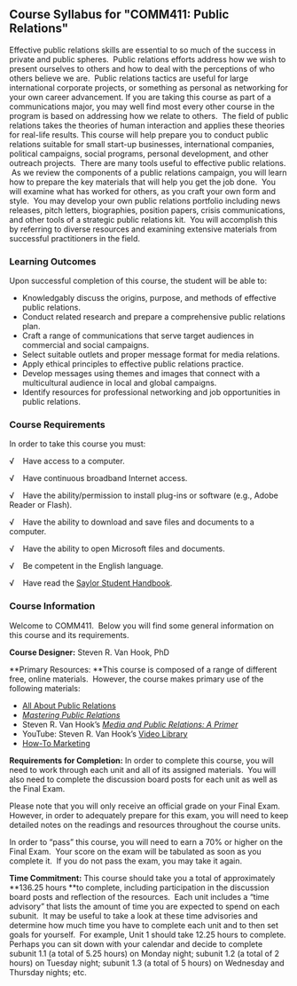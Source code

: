 Course Syllabus for "COMM411: Public Relations"
-----------------------------------------------

Effective public relations skills are essential to so much of the
success in private and public spheres.  Public relations efforts address
how we wish to present ourselves to others and how to deal with the
perceptions of who others believe we are.  Public relations tactics are
useful for large international corporate projects, or something as
personal as networking for your own career advancement. If you are
taking this course as part of a communications major, you may well find
most every other course in the program is based on addressing how we
relate to others.  The field of public relations takes the theories of
human interaction and applies these theories for real-life results. This
course will help prepare you to conduct public relations suitable for
small start-up businesses, international companies, political campaigns,
social programs, personal development, and other outreach projects.
 There are many tools useful to effective public relations.  As we
review the components of a public relations campaign, you will learn how
to prepare the key materials that will help you get the job done.  You
will examine what has worked for others, as you craft your own form and
style.  You may develop your own public relations portfolio including
news releases, pitch letters, biographies, position papers, crisis
communications, and other tools of a strategic public relations kit.
 You will accomplish this by referring to diverse resources and
examining extensive materials from successful practitioners in the
field.

### Learning Outcomes

Upon successful completion of this course, the student will be able to:

-   Knowledgably discuss the origins, purpose, and methods of effective
    public relations.
-   Conduct related research and prepare a comprehensive public
    relations plan.
-   Craft a range of communications that serve target audiences in
    commercial and social campaigns.
-   Select suitable outlets and proper message format for media
    relations.
-   Apply ethical principles to effective public relations practice.
-   Develop messages using themes and images that connect with a
    multicultural audience in local and global campaigns.
-   Identify resources for professional networking and job opportunities
    in public relations.

### Course Requirements

In order to take this course you must:  
  
 √    Have access to a computer.  
  
 √    Have continuous broadband Internet access.  
  
 √    Have the ability/permission to install plug-ins or software (e.g.,
Adobe Reader or Flash).  
  
 √    Have the ability to download and save files and documents to a
computer.  
  
 √    Have the ability to open Microsoft files and documents.  
  
 √    Be competent in the English language.  
  
 √    Have read the [Saylor Student
Handbook](http://www.saylor.org/site/wp-content/uploads/2012/05/Saylor-StudentHandbook.pdf).

### Course Information

Welcome to COMM411.  Below you will find some general information on
this course and its requirements.  
  
 **Course Designer:** Steven R. Van Hook, PhD  
  
 **Primary Resources: **This course is composed of a range of different
free, online materials.  However, the course makes primary use of the
following materials:  

-   [All About Public Relations](http://aboutpublicrelations.net/)
-   [*Mastering Public
    Relations*](http://www.saylor.org/site/textbooks/Mastering%20Public%20Relations.pdf)
-   Steven R. Van Hook’s *[Media and Public Relations: A
    Primer](http://wwmr.us/primer/)*
-   YouTube: Steven R. Van Hook’s [Video
    Library](http://youtube.com/srvanhook)
-   [How-To Marketing](http://howtomarketing.us/)

**Requirements for Completion:** In order to complete this course, you
will need to work through each unit and all of its assigned materials. 
You will also need to complete the discussion board posts for each unit
as well as the Final Exam.  
  
 Please note that you will only receive an official grade on your Final
Exam.  However, in order to adequately prepare for this exam, you will
need to keep detailed notes on the readings and resources throughout the
course units.  
  
 In order to “pass” this course, you will need to earn a 70% or higher
on the Final Exam.  Your score on the exam will be tabulated as soon as
you complete it.  If you do not pass the exam, you may take it again.  
  
 **Time Commitment:** This course should take you a total of
approximately **136.25 hours **to complete, including participation in
the discussion board posts and reflection of the resources.  Each unit
includes a “time advisory” that lists the amount of time you are
expected to spend on each subunit.  It may be useful to take a look at
these time advisories and determine how much time you have to complete
each unit and to then set goals for yourself.  For example, Unit 1
should take 12.25 hours to complete.  Perhaps you can sit down with your
calendar and decide to complete subunit 1.1 (a total of 5.25 hours) on
Monday night; subunit 1.2 (a total of 2 hours) on Tuesday night; subunit
1.3 (a total of 5 hours) on Wednesday and Thursday nights; etc.  
  

